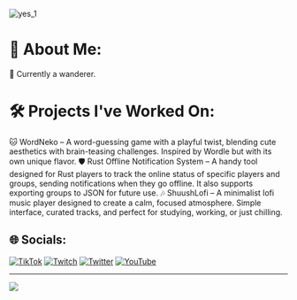 ![yes_1](https://user-images.githubusercontent.com/26033026/209754298-157d1f5d-e809-4d68-b7ba-7565748e452f.gif)


# 💫 About Me:
🔭 Currently a wanderer.

# 🛠️ Projects I've Worked On:
🐱 WordNeko – A word-guessing game with a playful twist, blending cute aesthetics with brain-teasing challenges. Inspired by Wordle but with its own unique flavor.
🛡️ Rust Offline Notification System – A handy tool designed for Rust players to track the online status of specific players and groups, sending notifications when they go offline. It also supports exporting groups to JSON for future use.
🎶 ShuushLofi – A minimalist lofi music player designed to create a calm, focused atmosphere. Simple interface, curated tracks, and perfect for studying, working, or just chilling.




## 🌐 Socials:
[![TikTok](https://img.shields.io/badge/TikTok-%23000000.svg?logo=TikTok&logoColor=white)](https://tiktok.com/@zoneeox) [![Twitch](https://img.shields.io/badge/Twitch-%239146FF.svg?logo=Twitch&logoColor=white)](https://twitch.tv/zoneeoX) [![Twitter](https://img.shields.io/badge/Twitter-%231DA1F2.svg?logo=Twitter&logoColor=white)](https://twitter.com/zoneeoX) [![YouTube](https://img.shields.io/badge/YouTube-%23FF0000.svg?logo=YouTube&logoColor=white)](https://youtube.com/channel/UC2Y8PH2PzQJPMtui0ejv9cQ) 

---
[![](https://visitcount.itsvg.in/api?id=zoneeoX&icon=3&color=6)](https://visitcount.itsvg.in)

<!-- Proudly created with GPRM ( https://gprm.itsvg.in ) -->
